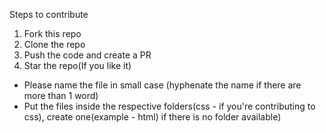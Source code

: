 Steps to contribute

1) Fork this repo
2) Clone the repo
3) Push the code and create a PR
4) Star the repo(If you like it)

* Please name the file in small case (hyphenate the name if there are more than 1 word)
* Put the files inside the respective folders(css - if you're contributing to css), create one(example - html) if there is no folder available)
